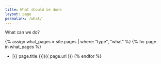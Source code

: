 ```yaml
---
title: What should be done
layout: page
permalink: /what/
---
```


What can we do?

{% assign what_pages = site.pages | where: "type", "what" %}
{% for page in what_pages %}
- [{{ page.title }}]({{ page.url }})
{% endfor %}